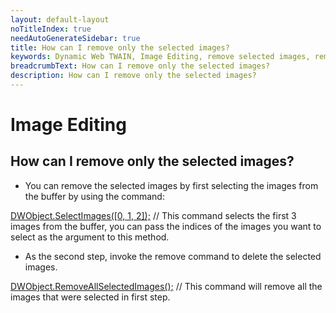 ```yaml
---
layout: default-layout
noTitleIndex: true
needAutoGenerateSidebar: true
title: How can I remove only the selected images?
keywords: Dynamic Web TWAIN, Image Editing, remove selected images, remove specific images
breadcrumbText: How can I remove only the selected images?
description: How can I remove only the selected images?
---
```


# Image Editing

## How can I remove only the selected images?

- You can remove the selected images by first selecting the images from the buffer by using the command:

<a href="https://www.dynamsoft.com/web-twain/docs-archive/v17.2.1/info/api/WebTwain_Buffer.html?ver=17.2.1#selectimages" target="_blank">DWObject.SelectImages([0, 1, 2]);</a> // This command selects the first 3 images from the buffer, you can pass the indices of the images you want to select as the argument to this method.

- As the second step, invoke the remove command to delete the selected images.

<a href="https://www.dynamsoft.com/web-twain/docs-archive/v17.2.1/info/api/WebTwain_Buffer.html?ver=17.2.1#removeallselectedimages" target="_blank">DWObject.RemoveAllSelectedImages();</a> // This command will remove all the images that were selected in first step.
